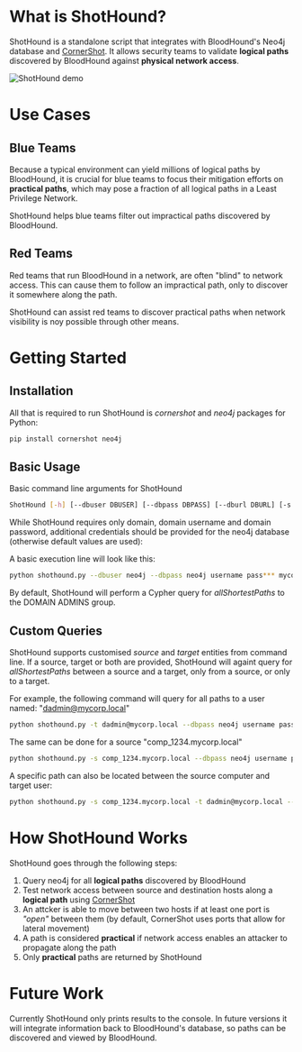 # What is ShotHound?
ShotHound is a standalone script that integrates with BloodHound's Neo4j database and [CornerShot](https://github.com/zeronetworks/cornershot).
It allows security teams to validate **logical paths** discovered by BloodHound against **physical network access**.

![ShotHound demo](./demos/shothound.gif)  

# Use Cases
## Blue Teams
Because a typical environment can yield millions of logical paths by BloodHound, it is crucial for blue teams to focus their mitigation efforts on **practical paths**, which may pose a fraction of all logical paths in a Least Privilege Network.

ShotHound helps blue teams filter out impractical paths discovered by BloodHound.   

## Red Teams
Red teams that run BloodHound in a network, are often "blind" to network access. This can cause them to follow an impractical path, only to discover it somewhere along the path.

ShotHound can assist red teams to discover practical paths when network visibility is noy possible through other means. 

# Getting Started

## Installation
All that is required to run ShotHound is *cornershot* and *neo4j* packages for Python: 
 ```bash
pip install cornershot neo4j
```

## Basic Usage
Basic command line arguments for ShotHound 
```bash
ShotHound [-h] [--dbuser DBUSER] [--dbpass DBPASS] [--dburl DBURL] [-s SOURCE] [-t TARGET] [-v] [-w THREADS] domain_user domain_password domain
```
While ShotHound requires only domain, domain username and domain password, additional credentials should be provided for the neo4j database (otherwise default values are used): 
 
A basic execution line will look like this: 
 ```bash
python shothound.py --dbuser neo4j --dbpass neo4j username pass*** mycorp.local
``` 

By default, ShotHound will perform a Cypher query for *allShortestPaths* to the DOMAIN ADMINS group.

## Custom Queries
ShotHound supports customised *source* and *target* entities from command line. If a source, target or both are provided, ShotHound will againt query for *allShortestPaths* between a source and a target, only from a source, or only to a target.  
  
For example, the following command will query for all paths to a user named: "dadmin@mycorp.local"     
```bash
python shothound.py -t dadmin@mycorp.local --dbpass neo4j username pass*** mycorp.local
```
The same can be done for a source "comp_1234.mycorp.local"
```bash
python shothound.py -s comp_1234.mycorp.local --dbpass neo4j username pass*** mycorp.local
```
A specific path can also be located between the source computer and target user:
```bash
python shothound.py -s comp_1234.mycorp.local -t dadmin@mycorp.local --dbpass neo4j username pass*** mycorp.local
```

# How ShotHound Works

ShotHound goes through the following steps: 
1. Query neo4j for all **logical paths** discovered by BloodHound
2. Test network access between source and destination hosts along a **logical path** using [CornerShot](https://github.com/zeronetworks/cornershot)
3. An attcker is able to move between two hosts if at least one port is *"open"* between them (by default, CornerShot uses ports that allow for lateral movement) 
4. A path is considered **practical** if network access enables an attacker to propagate along the path
5. Only **practical** paths are returned by ShotHound  

# Future Work
Currently ShotHound only prints results to the console. 
In future versions it will integrate information back to BloodHound's database, so paths can be discovered and viewed by BloodHound.
       

